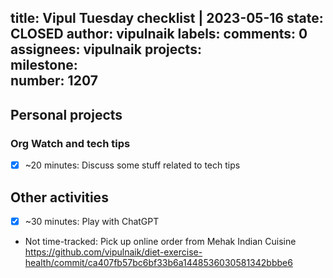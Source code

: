 title:	Vipul Tuesday checklist | 2023-05-16
state:	CLOSED
author:	vipulnaik
labels:	
comments:	0
assignees:	vipulnaik
projects:	
milestone:	
number:	1207
--
## Personal projects

### Org Watch and tech tips

- [x] ~20 minutes: Discuss some stuff related to tech tips

## Other activities

- [x] ~30 minutes: Play with ChatGPT
- Not time-tracked: Pick up online order from Mehak Indian Cuisine https://github.com/vipulnaik/diet-exercise-health/commit/ca407fb57bc6bf33b6a1448536030581342bbbe6
